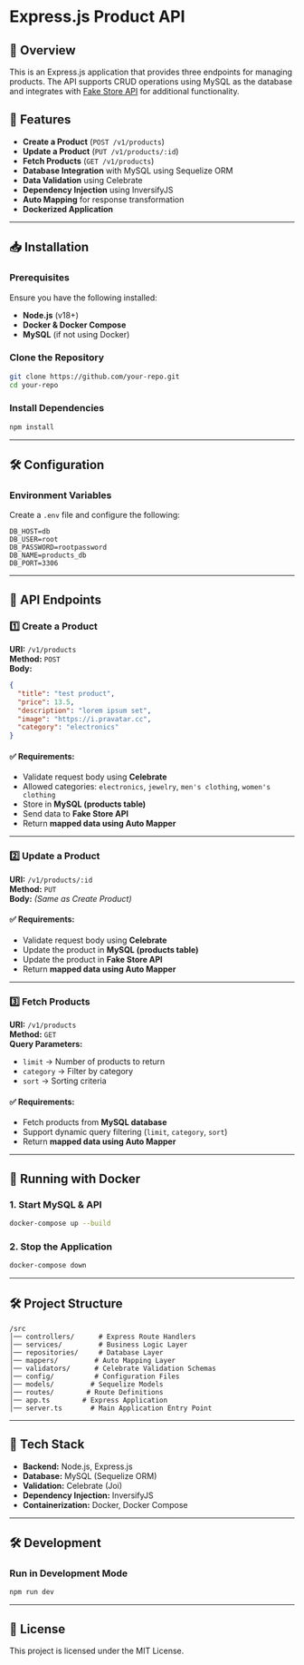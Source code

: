# Express.js Product API

## 📌 Overview
This is an Express.js application that provides three endpoints for managing products. The API supports CRUD operations using MySQL as the database and integrates with [Fake Store API](https://fakestoreapi.com/products) for additional functionality.

## 🚀 Features
- **Create a Product** (`POST /v1/products`)
- **Update a Product** (`PUT /v1/products/:id`)
- **Fetch Products** (`GET /v1/products`)
- **Database Integration** with MySQL using Sequelize ORM
- **Data Validation** using Celebrate
- **Dependency Injection** using InversifyJS
- **Auto Mapping** for response transformation
- **Dockerized Application**

---

## 📥 Installation
### Prerequisites
Ensure you have the following installed:
- **Node.js** (v18+)
- **Docker & Docker Compose**
- **MySQL** (if not using Docker)

### Clone the Repository
```sh
git clone https://github.com/your-repo.git
cd your-repo
```

### Install Dependencies
```sh
npm install
```

---

## 🛠 Configuration
### Environment Variables
Create a `.env` file and configure the following:
```env
DB_HOST=db
DB_USER=root
DB_PASSWORD=rootpassword
DB_NAME=products_db
DB_PORT=3306
```

---

## 📌 API Endpoints
### **1️⃣ Create a Product**
**URI:** `/v1/products`  
**Method:** `POST`  
**Body:**
```json
{
  "title": "test product",
  "price": 13.5,
  "description": "lorem ipsum set",
  "image": "https://i.pravatar.cc",
  "category": "electronics"
}
```
#### ✅ Requirements:
- Validate request body using **Celebrate**
- Allowed categories: `electronics`, `jewelry`, `men's clothing`, `women's clothing`
- Store in **MySQL (products table)**
- Send data to **Fake Store API**
- Return **mapped data using Auto Mapper**

---

### **2️⃣ Update a Product**
**URI:** `/v1/products/:id`  
**Method:** `PUT`  
**Body:** _(Same as Create Product)_
#### ✅ Requirements:
- Validate request body using **Celebrate**
- Update the product in **MySQL (products table)**
- Update the product in **Fake Store API**
- Return **mapped data using Auto Mapper**

---

### **3️⃣ Fetch Products**
**URI:** `/v1/products`  
**Method:** `GET`  
**Query Parameters:**
- `limit` → Number of products to return
- `category` → Filter by category
- `sort` → Sorting criteria
#### ✅ Requirements:
- Fetch products from **MySQL database**
- Support dynamic query filtering (`limit`, `category`, `sort`)
- Return **mapped data using Auto Mapper**

---

## 🐳 Running with Docker
### **1. Start MySQL & API**
```sh
docker-compose up --build
```


### **2. Stop the Application**
```sh
docker-compose down
```

---

## 🛠 Project Structure
```
/src
│── controllers/      # Express Route Handlers
│── services/         # Business Logic Layer
│── repositories/     # Database Layer
│── mappers/         # Auto Mapping Layer
│── validators/      # Celebrate Validation Schemas
│── config/          # Configuration Files
│── models/         # Sequelize Models
│── routes/        # Route Definitions
│── app.ts        # Express Application
│── server.ts       # Main Application Entry Point
```

---

## 📜 Tech Stack
- **Backend:** Node.js, Express.js
- **Database:** MySQL (Sequelize ORM)
- **Validation:** Celebrate (Joi)
- **Dependency Injection:** InversifyJS
- **Containerization:** Docker, Docker Compose

---

## 🛠 Development
### Run in Development Mode
```sh
npm run dev
```

---

## 📄 License
This project is licensed under the MIT License.

